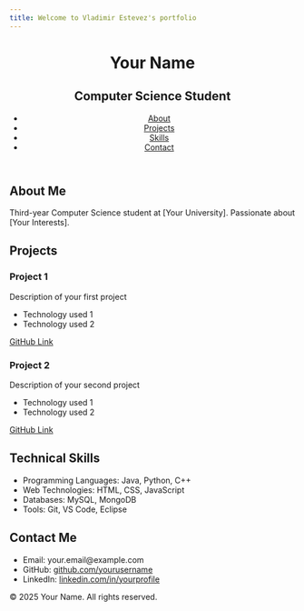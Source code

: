 ```yaml
---
title: Welcome to Vladimir Estevez's portfolio 
---
```


<!DOCTYPE html>
<html lang="en">
<head>
    <meta charset="UTF-8">
    <meta name="viewport" content="width=device-width, initial-scale=1.0">
    <title>CS Student Portfolio</title>
</head>
<body>
    <!-- Header Section -->
    <header>
        <h1>Your Name</h1>
        <h2>Computer Science Student</h2>
        <nav>
            <ul>
                <li><a href="#about">About</a></li>
                <li><a href="#projects">Projects</a></li>
                <li><a href="#skills">Skills</a></li>
                <li><a href="#contact">Contact</a></li>
            </ul>
        </nav>
    </header>
    <section id="about">
        <h2>About Me</h2>
        <p>Third-year Computer Science student at [Your University]. Passionate about [Your Interests].</p>
    </section>
    <!-- Projects Section -->
    <section id="projects">
        <h2>Projects</h2>
        <article>
            <h3>Project 1</h3>
            <p>Description of your first project</p>
            <ul>
                <li>Technology used 1</li>
                <li>Technology used 2</li>
            </ul>
            <a href="#">GitHub Link</a>
        </article>
        <article>
            <h3>Project 2</h3>
            <p>Description of your second project</p>
            <ul>
                <li>Technology used 1</li>
                <li>Technology used 2</li>
            </ul>
            <a href="#">GitHub Link</a>
        </article>
    </section>
    <!-- Skills Section -->
    <section id="skills">
        <h2>Technical Skills</h2>
        <ul>
            <li>Programming Languages: Java, Python, C++</li>
            <li>Web Technologies: HTML, CSS, JavaScript</li>
            <li>Databases: MySQL, MongoDB</li>
            <li>Tools: Git, VS Code, Eclipse</li>
        </ul>
    </section>
    <!-- Contact Section -->
    <section id="contact">
        <h2>Contact Me</h2>
        <ul>
            <li>Email: your.email@example.com</li>
            <li>GitHub: <a href="#">github.com/yourusername</a></li>
            <li>LinkedIn: <a href="#">linkedin.com/in/yourprofile</a></li>
        </ul>
    </section>
    <!-- Footer -->
    <footer>
        <p>&copy; 2025 Your Name. All rights reserved.</p>
    </footer>
</body>
</html>

